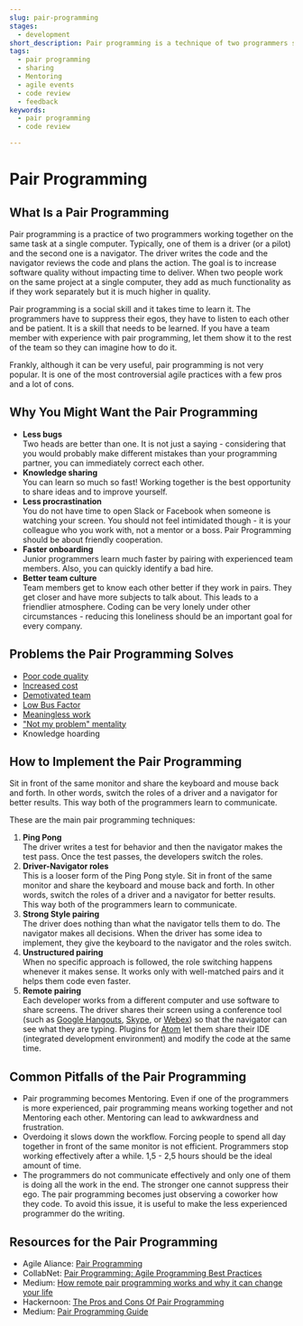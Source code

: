 ```yaml
---
slug: pair-programming
stages:
  - development
short_description: Pair programming is a technique of two programmers sharing a single workstation. The "driver" writes everything down and the "navigator" watches and makes suggestions. They switch the roles when necessary.
tags:
  - pair programming
  - sharing
  - Mentoring
  - agile events
  - code review
  - feedback
keywords:
  - pair programming
  - code review

---
```


# Pair Programming

## What Is a Pair Programming

Pair programming is a practice of two programmers working together on the same task at a single computer. Typically, one of them is a driver (or a pilot) and the second one is a navigator. The driver writes the code and the navigator reviews the code and plans the action. The goal is to increase software quality without impacting time to deliver. When two people work on the same project at a single computer, they add as much functionality as if they work separately but it is much higher in quality.

Pair programming is a social skill and it takes time to learn it. The programmers have to suppress their egos, they have to listen to each other and be patient. It is a skill that needs to be learned. If you have a team member with experience with pair programming, let them show it to the rest of the team so they can imagine how to do it.

Frankly, although it can be very useful, pair programming is not very popular. It is one of the most controversial agile practices with a few pros and a lot of cons.

## Why You Might Want the Pair Programming

-   **Less bugs**  
        Two heads are better than one. It is not just a saying - considering that you would probably make different mistakes than your programming partner, you can immediately correct each other.
-   **Knowledge sharing**  
        You can learn so much so fast! Working together is the best opportunity to share ideas and to improve yourself.
-   **Less procrastination**  
        You do not have time to open Slack or Facebook when someone is watching your screen. You should not feel intimidated though -   it is your colleague who you work with, not a mentor or a boss. Pair Programming should be about friendly cooperation.
-   **Faster onboarding**  
        Junior programmers learn much faster by pairing with experienced team members. Also, you can quickly identify a bad hire.
-   **Better team culture**  
        Team members get to know each other better if they work in pairs. They get closer and have more subjects to talk about. This leads to a friendlier atmosphere. Coding can be very lonely under other circumstances -   reducing this loneliness should be an important goal for every company.

## Problems the Pair Programming Solves

-   [Poor code quality](/problems/poor-code-quality)
-   [Increased cost](/problems/increased-cost)
-   [Demotivated team](/problems/demotivated-team)
-   [Low Bus Factor](/problems/bus-factor)
-   [Meaningless work](/problems/meaningless-work)
-   ["Not my problem" mentality](/problems/not-my-problem-mentality)
-   Knowledge hoarding

## How to Implement the Pair Programming

Sit in front of the same monitor and share the keyboard and mouse back and forth. In other words, switch the roles of a driver and a navigator for better results. This way both of the programmers learn to communicate.

These are the main pair programming techniques:

1.  **Ping Pong**  
      	The driver writes a test for behavior and then the navigator makes the test pass. Once the test passes, the developers switch the roles.
2.  **Driver-Navigator roles**  
        This is a looser form of the Ping Pong style. Sit in front of the same monitor and share the keyboard and mouse back and forth. In other words, switch the roles of a driver and a navigator for better results. This way both of the programmers learn to communicate.
3.  **Strong Style pairing**  
        The driver does nothing than what the navigator tells them to do. The navigator makes all decisions. When the driver has some idea to implement, they give the keyboard to the navigator and the roles switch.
4.  **Unstructured pairing**  
        When no specific approach is followed, the role switching happens whenever it makes sense. It works only with well-matched pairs and it helps them code even faster.
5.  **Remote pairing**  
        Each developer works from a different computer and use software to share screens. The driver shares their screen using a conference tool (such as [Google Hangouts](https://tools.google.com/dlpage/hangoutplugin), [Skype](https://www.skype.com/), or [Webex](https://www.webex.com/)) so that the navigator can see what they are typing. Plugins for [Atom](https://atom.io/) let them share their IDE (integrated development environment) and modify the code at the same time.

## Common Pitfalls of the Pair Programming

-   Pair programming becomes Mentoring. Even if one of the programmers is more experienced, pair programming means working together and not Mentoring each other. Mentoring can lead to awkwardness and frustration.
-   Overdoing it slows down the workflow. Forcing people to spend all day together in front of the same monitor is not efficient. Programmers stop working effectively after a while. 1,5 - 2,5 hours should be the ideal amount of time.
-   The programmers do not communicate effectively and only one of them is doing all the work in the end. The stronger one cannot suppress their ego. The pair programming becomes just observing a coworker how they code. To avoid this issue, it is useful to make the less experienced programmer do the writing.

## Resources for the Pair Programming

-   Agile Aliance: [Pair Programming](https://www.agilealliance.org/glossary/pairing/)
-   CollabNet: [Pair Programming: Agile Programming Best Practices](https://resources.collab.net/agile-101/pair-programming)
-   Medium: [How remote pair programming works and why it can change your life](https://medium.freecodecamp.org/how-remote-pair-programming-works-and-why-it-can-change-your-life-cd7b767dc60f)
-   Hackernoon: [The Pros and Cons Of Pair Programming](https://hackernoon.com/the-ultimate-guide-to-pair-programming-b606625bc784)
-   Medium: [Pair Programming Guide](https://medium.com/@weblab_tech/pair-programming-guide-a76ca43ff389)

